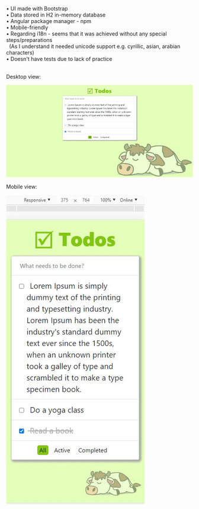 
• UI made with Bootstrap<br/>
• Data stored in H2 in-memory database<br/>
• Angular package manager - npm<br/>
• Mobile-friendly<br/>
• Regarding i18n - seems that it was achieved without any special steps/preparations<br/>
&nbsp; (As I understand it needed unicode support e.g. cyrillic, asian, arabian characters)<br/>
• Doesn't have tests due to lack of practice<br/><br/>



Desktop view:

![Desktop view](https://github.com/ElissV/TodoApp/blob/master/screens/pc.JPG)


Mobile view:

![Mobile view](https://github.com/ElissV/TodoApp/blob/master/screens/mobile.JPG)
